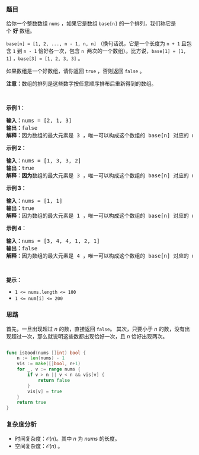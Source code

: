 ### 题目

<p>给你一个整数数组 <code>nums</code> ，如果它是数组 <code>base[n]</code> 的一个排列，我们称它是个 <strong>好</strong> 数组。</p>

<p><code>base[n] = [1, 2, ..., n - 1, n, n]</code> （换句话说，它是一个长度为 <code>n + 1</code> 且包含 <code>1</code> 到 <code>n - 1</code> 恰好各一次，包含 <code>n</code>  两次的一个数组）。比方说，<code>base[1] = [1, 1]</code> ，<code>base[3] = [1, 2, 3, 3]</code> 。</p>

<p>如果数组是一个好数组，请你返回 <code>true</code> ，否则返回 <code>false</code> 。</p>

<p><strong>注意：</strong>数组的排列是这些数字按任意顺序排布后重新得到的数组。</p>

<p> </p>

<p><strong>示例 1：</strong></p>

<pre><b>输入：</b>nums = [2, 1, 3]
<b>输出：</b>false
<b>解释：</b>因为数组的最大元素是 3 ，唯一可以构成这个数组的 base[n] 对应的 n = 3 。但是 base[3] 有 4 个元素，但数组 nums 只有 3 个元素，所以无法得到 base[3] = [1, 2, 3, 3] 的排列，所以答案为 false 。
</pre>

<p><strong>示例 2：</strong></p>

<pre><b>输入：</b>nums = [1, 3, 3, 2]
<b>输出：</b>true
<b>解释：因为</b>数组的最大元素是 3 ，唯一可以构成这个数组的 base[n] 对应的 n = 3 ，可以看出数组是 base[3] = [1, 2, 3, 3] 的一个排列（交换 nums 中第二个和第四个元素）。所以答案为 true 。</pre>

<p><strong>示例 3：</strong></p>

<pre><b>输入：</b>nums = [1, 1]
<b>输出：</b>true
<b>解释：</b>因为数组的最大元素是 1 ，唯一可以构成这个数组的 base[n] 对应的 n = 1，可以看出数组是 base[1] = [1, 1] 的一个排列。所以答案为 true 。</pre>

<p><strong>示例 4：</strong></p>

<pre><b>输入：</b>nums = [3, 4, 4, 1, 2, 1]
<b>输出：</b>false
<b>解释：</b>因为数组的最大元素是 4 ，唯一可以构成这个数组的 base[n] 对应的 n = 4 。但是 base[n] 有 5 个元素而 nums 有 6 个元素。所以答案为 false 。
</pre>

<p> </p>

<p><strong>提示：</strong></p>

<ul>
	<li><code>1 <= nums.length <= 100</code></li>
	<li><code>1 <= num[i] <= 200</code></li>
</ul>

### 思路

首先，一旦出现超过 $n$ 的数，直接返回 `false`。
其次，只要小于 $n$ 的数，没有出现超过一次，那么就说明这些数都出现恰好一次，且 $n$ 恰好出现两次。

```go

func isGood(nums []int) bool {
	n := len(nums) - 1
	vis := make([]bool, n+1)
	for _, v := range nums {
		if v > n || v < n && vis[v] {
			return false
		}
		vis[v] = true
	}
	return true
}
```

### 复杂度分析

- 时间复杂度：$\mathcal{O}(n)$。其中 $n$ 为 $\textit{nums}$ 的长度。
- 空间复杂度：$\mathcal{O}(n)$ 。
